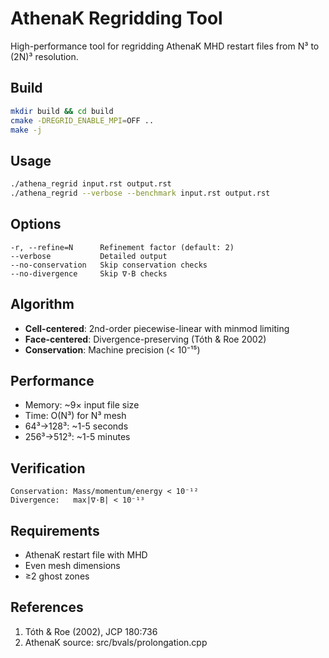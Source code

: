 # AthenaK Regridding Tool

High-performance tool for regridding AthenaK MHD restart files from N³ to (2N)³ resolution.

## Build

```bash
mkdir build && cd build
cmake -DREGRID_ENABLE_MPI=OFF ..
make -j
```

## Usage

```bash
./athena_regrid input.rst output.rst
./athena_regrid --verbose --benchmark input.rst output.rst
```

## Options

```
-r, --refine=N      Refinement factor (default: 2)
--verbose           Detailed output
--no-conservation   Skip conservation checks
--no-divergence     Skip ∇·B checks
```

## Algorithm

- **Cell-centered**: 2nd-order piecewise-linear with minmod limiting
- **Face-centered**: Divergence-preserving (Tóth & Roe 2002)
- **Conservation**: Machine precision (< 10⁻¹⁵)

## Performance

- Memory: ~9× input file size
- Time: O(N³) for N³ mesh
- 64³→128³: ~1-5 seconds
- 256³→512³: ~1-5 minutes

## Verification

```
Conservation: Mass/momentum/energy < 10⁻¹²
Divergence:   max|∇·B| < 10⁻¹³
```

## Requirements

- AthenaK restart file with MHD
- Even mesh dimensions
- ≥2 ghost zones

## References

1. Tóth & Roe (2002), JCP 180:736
2. AthenaK source: src/bvals/prolongation.cpp